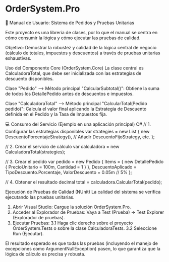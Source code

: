# OrderSystem.Pro

🧪 Manual de Usuario: Sistema de Pedidos y Pruebas Unitarias

Este proyecto es una librería de clases, por lo que el manual se centra en cómo consumir la lógica y cómo ejecutar las pruebas de calidad.

Objetivo:
Demostrar la robustez y calidad de la lógica central de negocio (cálculo de totales, impuestos y descuentos) a través de pruebas unitarias exhaustivas.

Uso del Componente Core (OrderSystem.Core) 
La clase central es CalculadoraTotal, que debe ser inicializada con las estrategias de descuento disponibles.

Clase "Pedido" --> Método principal "CalcularSubtotal()": Obtiene la suma de todos los DetallePedido antes de descuentos e impuestos.

Clase "CalculadoraTotal" --> Método principal "CalcularTotal(Pedido pedido)": Calcula el valor final aplicando la Estrategia de Descuento definida en el Pedido y la Tasa de Impuestos fija.

💻 Consumo del Servicio (Ejemplo en una aplicación principal)
C#
// 1. Configurar las estrategias disponibles
var strategies = new List<IDescuentoStrategy>
{
    new DescuentoPorcentajeStrategy(),
    // Añadir DescuentoFijoStrategy, etc.
};

// 2. Crear el servicio de cálculo
var calculadora = new CalculadoraTotal(strategies);

// 3. Crear el pedido
var pedido = new Pedido 
{
    Items = { new DetallePedido { PrecioUnitario = 100m, Cantidad = 1 } },
    DescuentoAplicado = TipoDescuento.Porcentaje,
    ValorDescuento = 0.05m // 5%
};

// 4. Obtener el resultado
decimal total = calculadora.CalcularTotal(pedido);

Ejecución de Pruebas de Calidad (NUnit)
La calidad del sistema se verifica ejecutando las pruebas unitarias.
1. Abrir Visual Studio: Cargue la solución OrderSystem.Pro.
2. Acceder al Explorador de Pruebas: Vaya a Test (Prueba) → Test Explorer (Explorador de pruebas).
3. Ejecutar Pruebas:
   3.1 Haga clic derecho sobre el proyecto OrderSystem.Tests o sobre la clase CalculadoraTests.
   3.2 Seleccione Run (Ejecutar).

El resultado esperado es que todas las pruebas (incluyendo el manejo de excepciones como ArgumentNullException) pasen, lo que garantiza que la lógica de cálculo es precisa y robusta.
